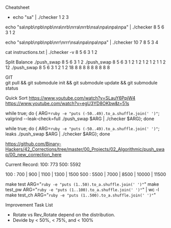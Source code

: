 Cheatsheet
- echo "sa" | ./checker 1 2 3

echo "sa\npb\npb\npb\nra\nrb\nrra\nrrb\nsa\npa\npa\npa" | ./checker 8 5 6 3 1 2

echo "sa\npb\npb\npb\nrr\nrrr\nsa\npa\npa\npa" | ./checker 10 7 8 5 3 4

cat instructions.txt | ./checker -v 8 5 6 3 1 2

Split Balance
./push_swap 8 5 6 3 1 2
./push_swap 8 5 6 3 1 2 1 2 1 2 1 2 1 1 2 12
./push_swap 8 5 6 3 1 2 1 2 18 8 8 8 8 8 8 8 8 8 

GIT  
git pull && git submodule init && git submodule update && git submodule status

Quick Sort
https://www.youtube.com/watch?v=SLauY6PpjW4
https://www.youtube.com/watch?v=egU3YD8OKbw&t=51s

while true; do { ARG=`ruby -e "puts (-50..49).to_a.shuffle.join(' ')"`; valgrind --leak-check=full ./push_swap $ARG | ./checker $ARG}; done

while true; do { ARG=`ruby -e "puts (-50..49).to_a.shuffle.join(' ')"`; leaks ./push_swap $ARG | ./checker $ARG}; done

https://github.com/Binary-Hackers/42_Corrections/tree/master/00_Projects/02_Algorithmic/push_swap/00_new_correction_here

Current Record:
100: 773
500: 5592

100 : 700 | 900 | 1100 | 1300 | 1500
500 : 5500 | 7000 | 8500 | 10000 | 11500

make test ARG="`ruby -e "puts (1..50).to_a.shuffle.join(' ')"`"
make test_pw ARG="`ruby -e "puts (1..100).to_a.shuffle.join(' ')"`"  | wc -l
make test_ch ARG="`ruby -e "puts (1..500).to_a.shuffle.join(' ')"`"

Improvement Task List
- Rotate vs Rev_Rotate depend on the distribution.
- Devide by < 50%, < 75%, and < 100%
